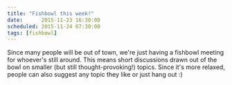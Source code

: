 ```yaml
---
title: "Fishbowl this week!"
date:      2015-11-23 16:30:00
scheduled: 2015-11-24 07:30:00
tags: [fishbowl]
---
```

Since many people will be out of town, we're just having a fishbowl meeting for whoever's still around. This means short discussions drawn out of the bowl on smaller (but still thought-provoking!) topics. Since it's more relaxed, people can also suggest any topic they like or just hang out :)
